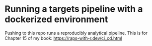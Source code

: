 # Running a targets pipeline with a dockerized environment

Pushing to this repo runs a reproducibly analytical pipeline. 
This is for Chapter 15 of my book: https://raps-with-r.dev/ci_cd.html
